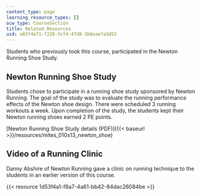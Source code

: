 ```yaml
---
content_type: page
learning_resource_types: []
ocw_type: CourseSection
title: Related Resources
uid: a65f4e71-f228-3cf4-47d8-1b6eae7a3d52
---
```


Students who previously took this course, participated in the Newton Running Shoe Study.

Newton Running Shoe Study
-------------------------

Students chose to participate in a running shoe study sponsored by Newton Running. The goal of the study was to evaluate the running performance effects of the Newton shoe design. There were scheduled 3 running workouts a week. Upon completion of the study, the students kept their Newton running shoes earned 2 PE points.

[Newton Running Shoe Study details (PDF)]({{< baseurl >}}/resources/mites_010s13_newton_shoe)

Video of a Running Clinic
-------------------------

Danny Abshire of Newton Running gave a clinic on running technique to the students in an earlier version of this course.

{{< resource 1d53f4a1-f8a7-4a61-bb42-84dac26084be >}}